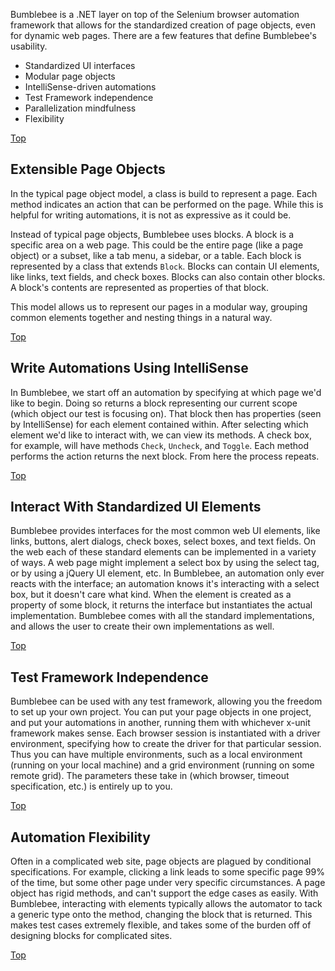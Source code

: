 Bumblebee is a .NET layer on top of the Selenium browser automation framework that allows for the standardized creation of page objects, even for dynamic web pages. There are a few features that define Bumblebee's usability.

-   Standardized UI interfaces
-   Modular page objects
-   IntelliSense-driven automations
-   Test Framework independence
-   Parallelization mindfulness
-   Flexibility

[Top](./benefits)

## Extensible Page Objects

In the typical page object model, a class is build to represent a page. Each method indicates an action that can be performed on the page. While this is helpful for writing automations, it is not as expressive as it could be. 

Instead of typical page objects, Bumblebee uses blocks. A block is a specific area on a web page. This could be the entire page (like a page object) or a subset, like a tab menu, a sidebar, or a table. Each block is represented by a class that extends `Block`. Blocks can contain UI elements, like links, text fields, and check boxes. Blocks can also contain other blocks. A block's contents are represented as properties of that block.

This model allows us to represent our pages in a modular way, grouping common elements together and nesting things in a natural way.

[Top](./benefits)

## Write Automations Using IntelliSense

In Bumblebee, we start off an automation by specifying at which page we'd like to begin. Doing so returns a block representing our current scope (which object our test is focusing on). That block then has properties (seen by IntelliSense) for each element contained within. After selecting which element we'd like to interact with, we can view its methods. A check box, for example, will have methods `Check`, `Uncheck`, and `Toggle`. Each method performs the action returns the next block. From here the process repeats. 

[Top](./benefits)

## Interact With Standardized UI Elements

Bumblebee provides interfaces for the most common web UI elements, like links, buttons, alert dialogs, check boxes, select boxes, and text fields. On the web each of these standard elements can be implemented in a variety of ways. A web page might implement a select box by using the select tag, or by using a jQuery UI element, etc. In Bumblebee, an automation only ever reacts with the interface; an automation knows it's interacting with a select box, but it doesn't care what kind. When the element is created as a property of some block, it returns the interface but instantiates the actual implementation. Bumblebee comes with all the standard implementations, and allows the user to create their own implementations as well. 

[Top](./benefits)

## Test Framework Independence

Bumblebee can be used with any test framework, allowing you the freedom to set up your own project. You can put your page objects in one project, and put your automations in another, running them with whichever x-unit framework makes sense. Each browser session is instantiated with a driver environment, specifying how to create the driver for that particular session. Thus you can have multiple environments, such as a local environment (running on your local machine) and a grid environment (running on some remote grid). The parameters these take in (which browser, timeout specification, etc.) is entirely up to you.

[Top](./benefits)

## Automation Flexibility

Often in a complicated web site, page objects are plagued by conditional specifications. For example, clicking a link leads to some specific page 99% of the time, but some other page under very specific circumstances. A page object has rigid methods, and can't support the edge cases as easily. With Bumblebee, interacting with elements typically allows the automator to tack a generic type onto the method, changing the block that is returned. This makes test cases extremely flexible, and takes some of the burden off of designing blocks for complicated sites.

[Top](./benefits)
